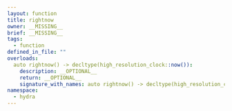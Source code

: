 ```yaml
---
layout: function
title: rightnow
owner: __MISSING__
brief: __MISSING__
tags:
  - function
defined_in_file: ""
overloads:
  auto rightnow() -> decltype(high_resolution_clock::now()):
    description: __OPTIONAL__
    return: __OPTIONAL__
    signature_with_names: auto rightnow() -> decltype(high_resolution_clock::now())
namespace:
  - hydra
---
```


